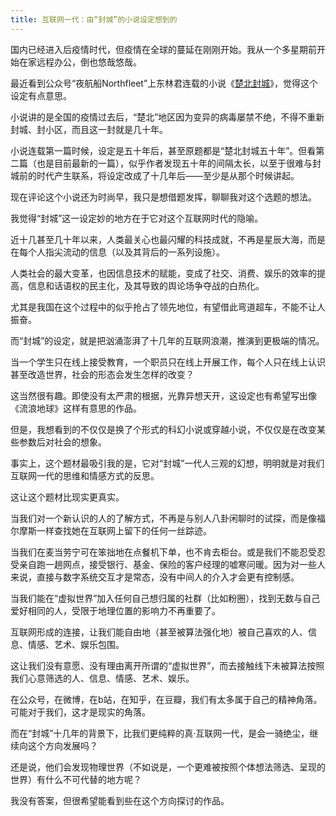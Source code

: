 ```yaml
---
title: 互联网一代：由“封城”的小说设定想到的
---
```


国内已经进入后疫情时代，但疫情在全球的蔓延在刚刚开始。我从一个多星期前开始在家远程办公，倒也悠哉悠哉。

最近看到公众号“夜航船Northfleet”上东林君连载的小说《[楚北封城](https://mp.weixin.qq.com/s/GAsGswfiVtzfv6dbiBcXWg)》，觉得这个设定有点意思。

小说讲的是全国的疫情过去后，“楚北”地区因为变异的病毒屡禁不绝，不得不重新封城、封小区，而且这一封就是几十年。

小说连载第一篇时候，设定是五十年后，甚至原题都是“楚北封城五十年”。但看第二篇（也是目前最新的一篇），似乎作者发现五十年的间隔太长，以至于很难与封城前的时代产生联系，将设定改成了十几年后——至少是从那个时候讲起。

现在评论这个小说还为时尚早，我只是想借题发挥，聊聊我对这个选题的想法。

我觉得“封城”这一设定妙的地方在于它对这个互联网时代的隐喻。

近十几甚至几十年以来，人类最关心也最闪耀的科技成就，不再是星辰大海，而是在每个人指尖流动的信息（以及其背后的一系列设施）。

人类社会的最大变革，也因信息技术的赋能，变成了社交、消费、娱乐的效率的提高，信息和话语权的民主化，及其导致的舆论场争夺战的白热化。

尤其是我国在这个过程中的似乎抢占了领先地位，有望借此弯道超车，不能不让人振奋。

而“封城”的设定，就是把汹涌澎湃了十几年的互联网浪潮，推演到更极端的情况。

当一个学生只在线上接受教育，一个职员只在线上开展工作，每个人只在线上认识甚至改造世界，社会的形态会发生怎样的改变？

这当然很有趣。即使没有太严肃的根据，光靠异想天开，这设定也有希望写出像《流浪地球》这样有意思的作品。

但是，我想看到的不仅仅是换了个形式的科幻小说或穿越小说，不仅仅是在改变某些参数后对社会的想象。



事实上，这个题材最吸引我的是，它对“封城”一代人三观的幻想，明明就是对我们互联网一代的思维和情感方式的反思。

这让这个题材比现实更真实。

当我们对一个新认识的人的了解方式，不再是与别人八卦闲聊时的试探，而是像福尔摩斯一样查找她在互联网上留下的任何一丝踪迹。

当我们在麦当劳宁可在笨拙地在点餐机下单，也不肯去柜台。或是我们不能忍受忍受亲自跑一趟网点，接受银行、基金、保险的客户经理的嘘寒问暖。因为对一些人来说，直接与数字系统交互才是常态，没有中间人的介入才会更有控制感。

当我们能在“虚拟世界”加入任何自己想归属的社群（比如粉圈），找到无数与自己爱好相同的人，受限于地理位置的影响力不再重要了。

互联网形成的连接，让我们能自由地（甚至被算法强化地）被自己喜欢的人、信息、情感、艺术、娱乐包围。

这让我们没有意愿、没有理由离开所谓的“虚拟世界”，而去接触线下未被算法按照我们心意筛选的人、信息、情感、艺术、娱乐。

在公众号，在微博，在b站，在知乎，在豆瓣，我们有太多属于自己的精神角落。可能对于我们，这才是现实的角落。

而在“封城”十几年的背景下，比我们更纯粹的真·互联网一代，是会一骑绝尘，继续向这个方向发展吗？

还是说，他们会发现物理世界（不如说是，一个更难被按照个体想法筛选、呈现的世界）有什么不可代替的地方呢？

我没有答案，但很希望能看到些在这个方向探讨的作品。
